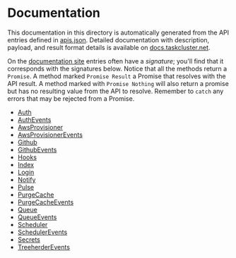 # Documentation

This documentation in this directory is automatically generated from the API entries
defined in [apis.json](../apis.json). Detailed documentation with description, payload,
and result format details is available on [docs.taskcluster.net](http://docs.taskcluster.net).

On the [documentation site](http://docs.taskcluster.net) entries often have a
_signature_; you'll find that it corresponds with the signatures below. Notice that all
the methods return a `Promise`. A method marked `Promise Result` a Promise that
resolves with the API result. A method marked with `Promise Nothing` will also return a
promise but has no resulting value from the API to resolve. Remember to `catch` any errors
that may be rejected from a Promise.

- [Auth](auth.md)
- [AuthEvents](authevents.md)
- [AwsProvisioner](awsprovisioner.md)
- [AwsProvisionerEvents](awsprovisionerevents.md)
- [Github](github.md)
- [GithubEvents](githubevents.md)
- [Hooks](hooks.md)
- [Index](index.md)
- [Login](login.md)
- [Notify](notify.md)
- [Pulse](pulse.md)
- [PurgeCache](purgecache.md)
- [PurgeCacheEvents](purgecacheevents.md)
- [Queue](queue.md)
- [QueueEvents](queueevents.md)
- [Scheduler](scheduler.md)
- [SchedulerEvents](schedulerevents.md)
- [Secrets](secrets.md)
- [TreeherderEvents](treeherderevents.md)
